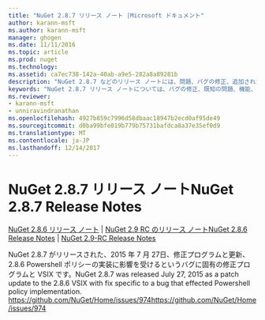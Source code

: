 ```yaml
---
title: "NuGet 2.8.7 リリース ノート |Microsoft ドキュメント"
author: karann-msft
ms.author: karann-msft
manager: ghogen
ms.date: 11/11/2016
ms.topic: article
ms.prod: nuget
ms.technology: 
ms.assetid: ca7ec738-142a-40ab-a9e5-282a8a89281b
description: "NuGet 2.8.7 などのリリース ノートには、問題、バグの修正、追加された機能、および Dcr が知られています。"
keywords: "NuGet 2.8.7 リリース ノートについては、バグの修正、既知の問題、機能、Dcr を追加します。"
ms.reviewer:
- karann-msft
- unniravindranathan
ms.openlocfilehash: 4927b859c7996d58dbaac18947b2ecd0af95de49
ms.sourcegitcommit: d0ba99bfe019b779b75731bafdca8a37e35ef0d9
ms.translationtype: MT
ms.contentlocale: ja-JP
ms.lasthandoff: 12/14/2017
---
```

# <a name="nuget-287-release-notes"></a><span data-ttu-id="b977c-104">NuGet 2.8.7 リリース ノート</span><span class="sxs-lookup"><span data-stu-id="b977c-104">NuGet 2.8.7 Release Notes</span></span>

<span data-ttu-id="b977c-105">[NuGet 2.8.6 リリース ノート](../release-notes/nuget-2.8.6.md) | [NuGet 2.9 RC のリリース ノート](../release-notes/nuget-2.9-RC.md)</span><span class="sxs-lookup"><span data-stu-id="b977c-105">[NuGet 2.8.6 Release Notes](../release-notes/nuget-2.8.6.md) | [NuGet 2.9-RC Release Notes](../release-notes/nuget-2.9-RC.md)</span></span>

<span data-ttu-id="b977c-106">NuGet 2.8.7 がリリースされた、2015 年 7 月 27日、修正プログラムと更新、2.8.6 Powershell ポリシーの実装に影響を受けるというバグに固有の修正プログラムと VSIX です。</span><span class="sxs-lookup"><span data-stu-id="b977c-106">NuGet 2.8.7 was released July 27, 2015 as a patch update to the 2.8.6 VSIX with fix specific to a bug that effected Powershell policy implementation.</span></span>
[<span data-ttu-id="b977c-107">https://github.com/NuGet/Home/issues/974</span><span class="sxs-lookup"><span data-stu-id="b977c-107">https://github.com/NuGet/Home/issues/974</span></span>](https://github.com/NuGet/Home/issues/974)